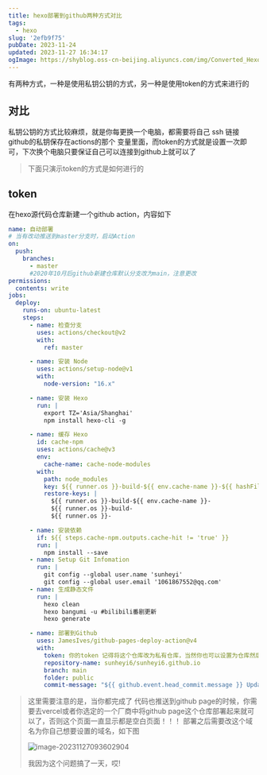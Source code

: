 ```yaml
---
title: hexo部署到github两种方式对比
tags:
  - hexo
slug: '2efb9f75'
pubDate: 2023-11-24
updated: 2023-11-27 16:34:17
ogImage: https://shyblog.oss-cn-beijing.aliyuncs.com/img/Converted_Hexo_Deployment_Comparison.jpg
---
```

有两种方式，一种是使用私钥公钥的方式，另一种是使用token的方式来进行的

## 对比

私钥公钥的方式比较麻烦，就是你每更换一个电脑，都需要将自己 ssh 链接github的私钥保存在actions的那个 变量里面，而token的方式就是设置一次即可，下次换个电脑只要保证自己可以连接到github上就可以了

> 下面只演示token的方式是如何进行的

## token

在hexo源代码仓库新建一个github action，内容如下

```yaml
name: 自动部署
# 当有改动推送到master分支时，启动Action
on:
  push:
    branches:
      - master
      #2020年10月后github新建仓库默认分支改为main，注意更改
permissions:
  contents: write
jobs:
  deploy:
    runs-on: ubuntu-latest
    steps:
      - name: 检查分支
        uses: actions/checkout@v2
        with:
          ref: master

      - name: 安装 Node
        uses: actions/setup-node@v1
        with:
          node-version: "16.x"

      - name: 安装 Hexo
        run: |
          export TZ='Asia/Shanghai'
          npm install hexo-cli -g

      - name: 缓存 Hexo
        id: cache-npm
        uses: actions/cache@v3
        env:
          cache-name: cache-node-modules
        with:
          path: node_modules
          key: ${{ runner.os }}-build-${{ env.cache-name }}-${{ hashFiles('**/package-lock.json') }}
          restore-keys: |
            ${{ runner.os }}-build-${{ env.cache-name }}-
            ${{ runner.os }}-build-
            ${{ runner.os }}-

      - name: 安装依赖
        if: ${{ steps.cache-npm.outputs.cache-hit != 'true' }}
        run: |
          npm install --save
      - name: Setup Git Infomation
        run: | 
          git config --global user.name 'sunheyi' 
          git config --global user.email '1061867552@qq.com'
      - name: 生成静态文件
        run: |
          hexo clean
          hexo bangumi -u #bilibili番剧更新
          hexo generate

      - name: 部署到Github
        uses: JamesIves/github-pages-deploy-action@v4
        with:
          token: 你的token 记得将这个仓库改为私有仓库，当然你也可以设置为仓库然后用sercret.token的方式来引用它
          repository-name: sunheyi6/sunheyi6.github.io
          branch: main
          folder: public
          commit-message: "${{ github.event.head_commit.message }} Updated By Github Actions"
```

> 这里需要注意的是，当你都完成了 代码也推送到github page的时候，你需要去vercel或者你选定的一个厂商中将github page这个仓库部署起来就可以了，否则这个页面一直显示都是空白页面！！！  部署之后需要改这个域名为你自己想要设置的域名，如下图
>
> ![image-20231127093602904](https://shyblog.oss-cn-beijing.aliyuncs.com/img/image-20231127093602904.png)
>
> 我因为这个问题搞了一天，哎!